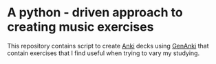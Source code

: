# A python - driven approach to creating music exercises

This repository contains script to create [Anki](https://github.com/ankitects/anki) decks using [GenAnki](https://github.com/kerrickstaley/genanki/) that contain exercises that I find useful when trying to vary my studying.
